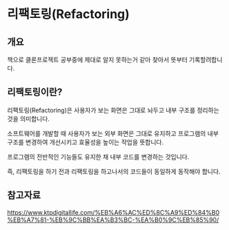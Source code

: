 리팩토링(Refactoring)
===

개요
--

책으로 클론프로젝트 공부중에 제대로 알지 못하는거 같아 찾아서 뜻부터 기록할려합니다.

리팩토링이란?
---

리팩토링(Refactoring)은 사용자가 보는 화면은 그대로 놔두고 내부 구조를 정리하는 것을 의미합니다.

소프트웨어를 개발할 때 사용자가 보는 외부 화면은 그대로 유지하고 프로그램의 내부 구조를 변경하여 개선시키고 효율성을 높이는 작업을 뜻합니다.

프로그램의 전반적인 기능들도 유지한 채 내부 코드를 변경하는 것입니다. 

즉, 리팩토링을 하기 전과 리팩토링을 하고나서의 코드들이 동일하게 동작해야 합니다.

참고자료
---

https://www.ktpdigitallife.com/%EB%A6%AC%ED%8C%A9%ED%84%B0%EB%A7%81-%EB%9C%BB%EA%B3%BC-%EA%B0%9C%EB%85%90/
